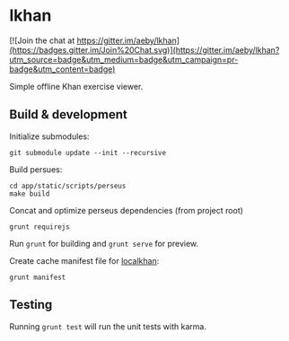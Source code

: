 # lkhan

[![Join the chat at https://gitter.im/aeby/lkhan](https://badges.gitter.im/Join%20Chat.svg)](https://gitter.im/aeby/lkhan?utm_source=badge&utm_medium=badge&utm_campaign=pr-badge&utm_content=badge)

Simple offline Khan exercise viewer.

## Build & development

Initialize submodules:
    
    git submodule update --init --recursive

Build persues:

    cd app/static/scripts/perseus
    make build

Concat and optimize perseus dependencies (from project root)

    grunt requirejs

Run `grunt` for building and `grunt serve` for preview.

Create cache manifest file for [localkhan](https://github.com/aeby/localkhan):

    grunt manifest

## Testing

Running `grunt test` will run the unit tests with karma.
